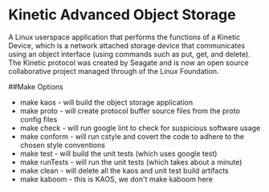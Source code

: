 # Kinetic Advanced Object Storage
A Linux userspace application that performs the functions of a Kinetic Device, which is a network attached storage device that communicates using an object interface (using commands such as put, get, and delete). The Kinetic protocol was created by Seagate and is now an open source collaborative project managed through of the Linux Foundation.

##Make Options
* make kaos - will build the object storage application
* make proto - will create protocol buffer source files from the proto config files
* make check - will run google lint to check for suspicious software usage
* make conform - will run cstyle and covert the code to adhere to the chosen style conventions
* make test - will build the unit tests (which uses google test)
* make runTests - will run the unit tests (which takes about a minute)
* make clean - will delete all the kaos and unit test build artifacts
* make kaboom - this is KAOS, we don't make kaboom here
